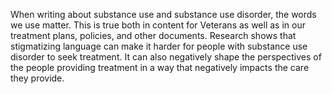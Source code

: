 When writing about substance use and substance use disorder, the words we use matter. This is true
both in content for Veterans as well as in our treatment plans, policies, and other documents. Research
shows that stigmatizing language can make it harder for people with substance use disorder to seek
treatment. It can also negatively shape the perspectives of the people providing treatment in a way that
negatively impacts the care they provide.
